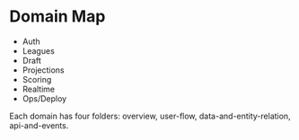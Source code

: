 # Domain Map

- Auth
- Leagues
- Draft
- Projections
- Scoring
- Realtime
- Ops/Deploy

Each domain has four folders: overview, user-flow, data-and-entity-relation, api-and-events.
